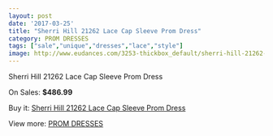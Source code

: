 ```yaml
---
layout: post
date: '2017-03-25'
title: "Sherri Hill 21262 Lace Cap Sleeve Prom Dress"
category: PROM DRESSES
tags: ["sale","unique","dresses","lace","style"]
image: http://www.eudances.com/3253-thickbox_default/sherri-hill-21262-lace-cap-sleeve-prom-dress.jpg
---
```

Sherri Hill 21262 Lace Cap Sleeve Prom Dress

On Sales: **$486.99**
<a href="https://www.eudances.com/en/prom-dresses/1114-sherri-hill-21262-lace-cap-sleeve-prom-dress.html"><amp-img layout="responsive" width="600" height="600" src="//www.eudances.com/3253-thickbox_default/sherri-hill-21262-lace-cap-sleeve-prom-dress.jpg" alt="Sherri Hill 21262 Lace Cap Sleeve Prom Dress 0" /></a>
<a href="https://www.eudances.com/en/prom-dresses/1114-sherri-hill-21262-lace-cap-sleeve-prom-dress.html"><amp-img layout="responsive" width="600" height="600" src="//www.eudances.com/3254-thickbox_default/sherri-hill-21262-lace-cap-sleeve-prom-dress.jpg" alt="Sherri Hill 21262 Lace Cap Sleeve Prom Dress 1" /></a>

Buy it: [Sherri Hill 21262 Lace Cap Sleeve Prom Dress](https://www.eudances.com/en/prom-dresses/1114-sherri-hill-21262-lace-cap-sleeve-prom-dress.html "Sherri Hill 21262 Lace Cap Sleeve Prom Dress")

View more: [PROM DRESSES](https://www.eudances.com/en/13-prom-dresses "PROM DRESSES")